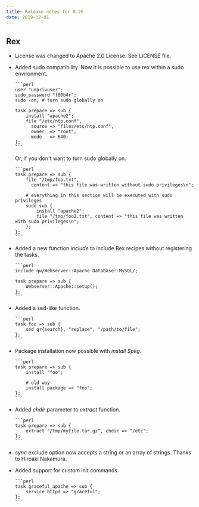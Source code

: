 ```yaml
---
title: Release notes for 0.26
date: 2019-12-01
---
```


## Rex

-   License was changed to Apache 2.0 License. See LICENSE file.

-   Added sudo compatibility. Now it is possible to use rex within a sudo environment.

        ```perl
        user "unprivuser";
        sudo_password "f00b4r";
        sudo -on; # turn sudo globally on
        
        task prepare => sub {
            install "apache2";
            file "/etc/ntp.conf",
              source => "files/etc/ntp.conf",
              owner  => "root",
              mode   => 640;
        };
        ```

    Or, if you don't want to turn sudo globally on.

        ```perl
        task prepare => sub {
            file "/tmp/foo.txt",
              content => "this file was written without sudo privileges\n";
        
            # everything in this section will be executed with sudo privileges
            sudo sub {
                install "apache2";
                file "/tmp/foo2.txt", content => "this file was written with sudo privileges\n";
            };
        };
        ```

-   Added a new function *include* to include Rex recipes without registering the tasks.

        ```perl
        include qw/Webserver::Apache Database::MySQL/;
        
        task prepare => sub {
            Webserver::Apache::setup();
        };
        ```

-   Added a sed-like function.

        ```perl
        task foo => sub {
            sed qr{search}, "replace", "/path/to/file";
        };
        ```

-   Package installation now possible with *install $pkg*.

        ```perl
        task prepare => sub {
            install "foo";
        
            # old way
            install package => "foo";
        };
        ```

-   Added *chdir* parameter to *extract* function.

        ```perl
        task prepare => sub {
            extract "/tmp/myfile.tar.gz", chdir => "/etc";
        };
        ```

-   *sync* exclude option now accepts a string or an array of strings. Thanks to Hiroaki Nakamura.

-   Added support for custom init commands.

        ```perl
        task graceful_apache => sub {
            service httpd => "graceful";
        };
        ```


